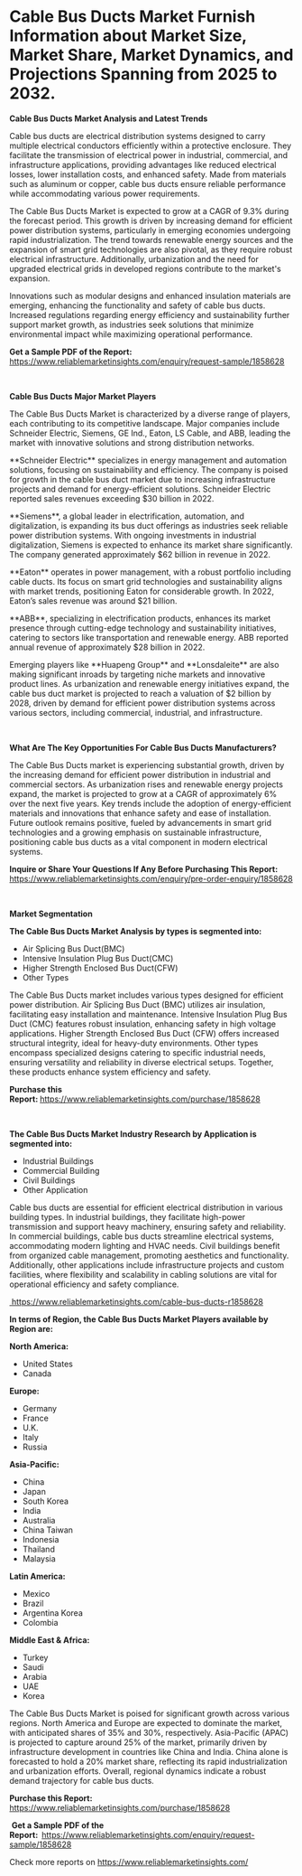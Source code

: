<p><h1>Cable Bus Ducts Market Furnish Information about Market Size, Market Share, Market Dynamics, and Projections Spanning from 2025 to 2032.</h1></p><p><strong>Cable Bus Ducts Market Analysis and Latest Trends</strong></p>
<p><p>Cable bus ducts are electrical distribution systems designed to carry multiple electrical conductors efficiently within a protective enclosure. They facilitate the transmission of electrical power in industrial, commercial, and infrastructure applications, providing advantages like reduced electrical losses, lower installation costs, and enhanced safety. Made from materials such as aluminum or copper, cable bus ducts ensure reliable performance while accommodating various power requirements.</p><p>The Cable Bus Ducts Market is expected to grow at a CAGR of 9.3% during the forecast period. This growth is driven by increasing demand for efficient power distribution systems, particularly in emerging economies undergoing rapid industrialization. The trend towards renewable energy sources and the expansion of smart grid technologies are also pivotal, as they require robust electrical infrastructure. Additionally, urbanization and the need for upgraded electrical grids in developed regions contribute to the market's expansion. </p><p>Innovations such as modular designs and enhanced insulation materials are emerging, enhancing the functionality and safety of cable bus ducts. Increased regulations regarding energy efficiency and sustainability further support market growth, as industries seek solutions that minimize environmental impact while maximizing operational performance.</p></p>
<p><strong>Get a Sample PDF of the Report:&nbsp;</strong> <a href="https://www.reliablemarketinsights.com/enquiry/request-sample/1858628?utm_campaign=1994&utm_medium=2&utm_source=Github&utm_content=ia&utm_term=19022025&utm_id=cable-bus-ducts">https://www.reliablemarketinsights.com/enquiry/request-sample/1858628</a></p>
<p>&nbsp;</p>
<p><strong>Cable Bus Ducts Major Market Players</strong></p>
<p><p>The Cable Bus Ducts Market is characterized by a diverse range of players, each contributing to its competitive landscape. Major companies include Schneider Electric, Siemens, GE Ind., Eaton, LS Cable, and ABB, leading the market with innovative solutions and strong distribution networks. </p><p>**Schneider Electric** specializes in energy management and automation solutions, focusing on sustainability and efficiency. The company is poised for growth in the cable bus duct market due to increasing infrastructure projects and demand for energy-efficient solutions. Schneider Electric reported sales revenues exceeding $30 billion in 2022.</p><p>**Siemens**, a global leader in electrification, automation, and digitalization, is expanding its bus duct offerings as industries seek reliable power distribution systems. With ongoing investments in industrial digitalization, Siemens is expected to enhance its market share significantly. The company generated approximately $62 billion in revenue in 2022.</p><p>**Eaton** operates in power management, with a robust portfolio including cable ducts. Its focus on smart grid technologies and sustainability aligns with market trends, positioning Eaton for considerable growth. In 2022, Eaton’s sales revenue was around $21 billion.</p><p>**ABB**, specializing in electrification products, enhances its market presence through cutting-edge technology and sustainability initiatives, catering to sectors like transportation and renewable energy. ABB reported annual revenue of approximately $28 billion in 2022.</p><p>Emerging players like **Huapeng Group** and **Lonsdaleite** are also making significant inroads by targeting niche markets and innovative product lines. As urbanization and renewable energy initiatives expand, the cable bus duct market is projected to reach a valuation of $2 billion by 2028, driven by demand for efficient power distribution systems across various sectors, including commercial, industrial, and infrastructure.</p></p>
<p>&nbsp;</p>
<p><strong>What Are The Key Opportunities For Cable Bus Ducts Manufacturers?</strong></p>
<p><p>The Cable Bus Ducts market is experiencing substantial growth, driven by the increasing demand for efficient power distribution in industrial and commercial sectors. As urbanization rises and renewable energy projects expand, the market is projected to grow at a CAGR of approximately 6% over the next five years. Key trends include the adoption of energy-efficient materials and innovations that enhance safety and ease of installation. Future outlook remains positive, fueled by advancements in smart grid technologies and a growing emphasis on sustainable infrastructure, positioning cable bus ducts as a vital component in modern electrical systems.</p></p>
<p><strong>Inquire or Share Your Questions If Any Before Purchasing This Report:</strong> <a href="https://www.reliablemarketinsights.com/enquiry/pre-order-enquiry/1858628?utm_campaign=1994&utm_medium=2&utm_source=Github&utm_content=ia&utm_term=19022025&utm_id=cable-bus-ducts">https://www.reliablemarketinsights.com/enquiry/pre-order-enquiry/1858628</a></p>
<p>&nbsp;</p>
<p><strong>Market Segmentation</strong></p>
<p><strong>The Cable Bus Ducts Market Analysis by types is segmented into:</strong></p>
<p><ul><li>Air Splicing Bus Duct(BMC)</li><li>Intensive Insulation Plug Bus Duct(CMC)</li><li>Higher Strength Enclosed Bus Duct(CFW)</li><li>Other Types</li></ul></p>
<p><p>The Cable Bus Ducts market includes various types designed for efficient power distribution. Air Splicing Bus Duct (BMC) utilizes air insulation, facilitating easy installation and maintenance. Intensive Insulation Plug Bus Duct (CMC) features robust insulation, enhancing safety in high voltage applications. Higher Strength Enclosed Bus Duct (CFW) offers increased structural integrity, ideal for heavy-duty environments. Other types encompass specialized designs catering to specific industrial needs, ensuring versatility and reliability in diverse electrical setups. Together, these products enhance system efficiency and safety.</p></p>
<p><strong>Purchase this Report:&nbsp;</strong><a href="https://www.reliablemarketinsights.com/purchase/1858628?utm_campaign=1994&utm_medium=2&utm_source=Github&utm_content=ia&utm_term=19022025&utm_id=cable-bus-ducts">https://www.reliablemarketinsights.com/purchase/1858628</a></p>
<p>&nbsp;</p>
<p><strong>The Cable Bus Ducts Market Industry Research by Application is segmented into:</strong></p>
<p><ul><li>Industrial Buildings</li><li>Commercial Building</li><li>Civil Buildings</li><li>Other Application</li></ul></p>
<p><p>Cable bus ducts are essential for efficient electrical distribution in various building types. In industrial buildings, they facilitate high-power transmission and support heavy machinery, ensuring safety and reliability. In commercial buildings, cable bus ducts streamline electrical systems, accommodating modern lighting and HVAC needs. Civil buildings benefit from organized cable management, promoting aesthetics and functionality. Additionally, other applications include infrastructure projects and custom facilities, where flexibility and scalability in cabling solutions are vital for operational efficiency and safety compliance.</p></p>
<p><a href="https://www.reliablemarketinsights.com/cable-bus-ducts-r1858628?utm_campaign=1994&utm_medium=2&utm_source=Github&utm_content=ia&utm_term=19022025&utm_id=cable-bus-ducts">&nbsp;https://www.reliablemarketinsights.com/cable-bus-ducts-r1858628</a></p>
<p><strong>In terms of Region, the Cable Bus Ducts Market Players available by Region are:</strong></p>
<p>
    <p> <strong> North America: </strong>
        <ul>
            <li>United States</li>
            <li>Canada</li>
        </ul>
        </p> 
    <p> <strong> Europe: </strong>
        <ul>
            <li>Germany</li>
            <li>France</li>
            <li>U.K.</li>
            <li>Italy</li>
            <li>Russia</li>
        </ul>
        </p> 
    <p> <strong> Asia-Pacific: </strong>
        <ul>
            <li>China</li>
            <li>Japan</li>
            <li>South Korea</li>
            <li>India</li>
            <li>Australia</li>
            <li>China Taiwan</li>
            <li>Indonesia</li>
            <li>Thailand</li>
            <li>Malaysia</li>
        </ul>
        </p> 
    <p> <strong> Latin America: </strong>
        <ul>
            <li>Mexico</li>
            <li>Brazil</li>
            <li>Argentina Korea</li>
            <li>Colombia</li>
        </ul>
        </p> 
    <p> <strong> Middle East & Africa: </strong>
        <ul>
            <li>Turkey</li>
            <li>Saudi</li>
            <li>Arabia</li>
            <li>UAE</li>
            <li>Korea</li>
        </ul>
    </p>
    </p>
<p><p>The Cable Bus Ducts Market is poised for significant growth across various regions. North America and Europe are expected to dominate the market, with anticipated shares of 35% and 30%, respectively. Asia-Pacific (APAC) is projected to capture around 25% of the market, primarily driven by infrastructure development in countries like China and India. China alone is forecasted to hold a 20% market share, reflecting its rapid industrialization and urbanization efforts. Overall, regional dynamics indicate a robust demand trajectory for cable bus ducts.</p></p>
<p><strong>Purchase this Report: </strong><a href="https://www.reliablemarketinsights.com/purchase/1858628?utm_campaign=1994&utm_medium=2&utm_source=Github&utm_content=ia&utm_term=19022025&utm_id=cable-bus-ducts">https://www.reliablemarketinsights.com/purchase/1858628</a></p>
<p>&nbsp;<strong>Get a Sample PDF of the Report:&nbsp;&nbsp;</strong><a href="https://www.reliablemarketinsights.com/enquiry/request-sample/1858628?utm_campaign=1994&utm_medium=2&utm_source=Github&utm_content=ia&utm_term=19022025&utm_id=cable-bus-ducts">https://www.reliablemarketinsights.com/enquiry/request-sample/1858628</a></p>
<p><strong></strong></p>
<p>Check more reports on <a href="https://www.reliablemarketinsights.com/?utm_campaign=1994&utm_medium=2&utm_source=Github&utm_content=ia&utm_term=19022025&utm_id=cable-bus-ducts">https://www.reliablemarketinsights.com/</a></p>